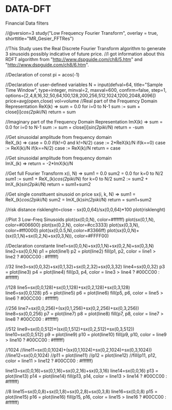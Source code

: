 # DATA-DFT
Financial Data filters

//@version=3
study("Low Frequency Fourier Transform", overlay = true, shorttitle="MR_Gesier_FFTRes")

//This Study uses the Real Discrete Fourier Transform algorithm to generate 3 sinusoids possibly indicative of future price. 
//I got information about this RDFT algorithm from "http://www.dspguide.com/ch8/5.htm" and "http://www.dspguide.com/ch8/6.htm".

//Declaration of const
pi = acos(-1)

//Declaration of user-defined variables
N = input(defval=64, title="Sample Time Window", type=integer, minval=2, maxval=600, confirm=false, step=1, options=[2,4,8,16,32,50,64,100,128,200,256,512,1024,1200,2048,4096])
price=avg(open,close)
vol=volume
//Real part of the Frequency Domain Representation
ReX(k) =>
    sum = 0.0
    for i=0 to N-1
        sum := sum + close[i]*cos(2*pi*k*i/N)
    return = sum
    
//Imaginary part of the Frequency Domain Representation
ImX(k) =>
    sum = 0.0
    for i=0 to N-1
        sum := sum + close[i]*sin(2*pi*k*i/N)
    return = -sum

//Get sinusoidal amplitude from frequency domain  
ReX_(k) =>
    case = 0.0
    if(k!=0 and k!=N/2)
        case := 2*ReX(k)/N
    if(k==0)
        case := ReX(k)/N
    if(k==N/2)
        case := ReX(k)/N
    return = case
    
 //Get sinusoidal amplitude from frequency domain  
ImX_(k) =>
    return = -2*ImX(k)/N
    
//Get full Fourier Transform
x(i, N) =>
    sum1 = 0.0
    sum2 = 0.0
    for k=0 to N/2
        sum1 := sum1 + ReX_(k)*cos(2*pi*k*i/N) 
    for k=0 to N/2
        sum2 := sum2 + ImX_(k)*sin(2*pi*k*i/N)
    return = sum1+sum2
    
//Get single constituent sinusoid on price
sx(i, k, N) =>
    sum1 = ReX_(k)*cos(2*pi*k*i/N)
    sum2 = ImX_(k)*sin(2*pi*k*i/N)
    return = sum1+sum2
    
//risk distance
risklenght=close - sx(0,0,64)/sx(0,0,64)*100
plot(risklenght)


//Plot 3 Low-Freq Sinusoids
plot(sx(0,0,N), color=#ffffff)
plot(sx(0,1,N), color=#006600)
plot(sx(0,2,N), color=#cc3333)
plot(sx(0,3,N), color=#ff0000)
plot(sx(0,0.5,N),color=#3366ff)
plot(sx(0,0,N)+(sx(0,1,N)+sx(0,2,N)+sx(0,3,N)), color=#FFFF00)

//Declaration constante
line1=sx(0,0,N)+sx(0,1,N)+sx(0,2,N)+sx(0,3,N)
line2=sx(0,0,N)
p1 = plot(line1)
p2 = plot(line2)
fill(p1, p2, color = line1 > line2 ? #00CC00 : #ffffff)

//32
line3=sx(0,0,32)+sx(0,1,32)+sx(0,2,32)+sx(0,3,32)
line4=sx(0,0,32)
p3 = plot(line3)
p4 = plot(line4)
fill(p3, p4, color = line3 > line4 ? #00CC00 : #ffffff)

//128
line5=sx(0,0,128)+sx(0,1,128)+sx(0,2,128)+sx(0,3,128)
line6=sx(0,0,128)
p5 = plot(line5)
p6 = plot(line6)
fill(p5, p6, color = line5 > line6 ? #00CC00 : #ffffff)

//256
line7=sx(0,0,256)+(sx(0,1,256)+sx(0,2,256)+sx(0,3,256))
line8=sx(0,0,256)
p7 = plot(line7)
p8 = plot(line8)
fill(p7, p8, color = line7 > line8 ? #00CC00 : #ffffff)

//512
line9=sx(0,0,512)+(sx(0,1,512)+sx(0,2,512)+sx(0,3,512))
line10=sx(0,0,512)
p9 = plot(line9)
p10 = plot(line10)
fill(p9, p10, color = line9 > line10 ? #00CC00 : #ffffff)

//1024
//line11=sx(0,0,1024)+(sx(0,1,1024)+sx(0,2,1024)+sx(0,3,1024))
//line12=sx(0,0,1024)
//p11 = plot(line11)
//p12 = plot(line12)
//fill(p11, p12, color = line11 > line12 ? #00CC00 : #ffffff)

line13=sx(0,0,16)+sx(0,1,16)+sx(0,2,16)+sx(0,3,16)
line14=sx(0,0,16)
p13 = plot(line13)
p14 = plot(line14)
fill(p13, p14, color = line13 > line14 ? #00CC00 : #ffffff)

//8
line15=sx(0,0,8)+sx(0,1,8)+sx(0,2,8)+sx(0,3,8)
line16=sx(0,0,8)
p15 = plot(line15)
p16 = plot(line16)
fill(p15, p16, color = line15 > line16 ? #00CC00 : #ffffff)
